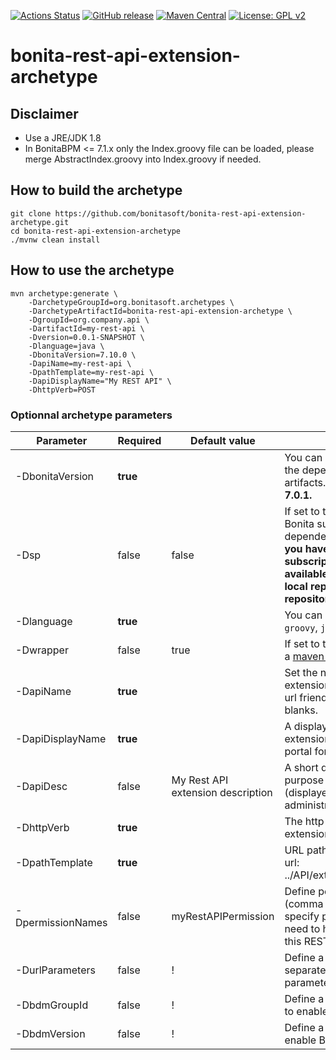 [![Actions Status](https://github.com/bonitasoft/bonita-rest-api-extension-archetype/workflows/Build/badge.svg)](https://github.com/bonitasoft/bonita-rest-api-extension-archetype/actions?query=workflow%3ABuild)
[![GitHub release](https://img.shields.io/github/v/release/bonitasoft/bonita-rest-api-extension-archetype?color=blue&label=Release&include_prereleases)](https://github.com/bonitasoft/bonita-rest-api-extension-archetype/releases)
[![Maven Central](https://img.shields.io/maven-central/v/org.bonitasoft.archetypes/bonita-rest-api-extension-archetype.svg?label=Maven%20Central&color=orange)](https://search.maven.org/search?q=g:%22org.bonitasoft.archetypes%22%20AND%20a:%22bonita-rest-api-extension-archetype%22)
[![License: GPL v2](https://img.shields.io/badge/License-GPL%20v2-yellow.svg)](https://www.gnu.org/licenses/old-licenses/gpl-2.0.en.html)

# bonita-rest-api-extension-archetype

## Disclaimer
* Use a JRE/JDK 1.8
* In BonitaBPM <= 7.1.x only the Index.groovy file can be loaded, please merge AbstractIndex.groovy into Index.groovy if needed. 

## How to build the archetype

```
git clone https://github.com/bonitasoft/bonita-rest-api-extension-archetype.git
cd bonita-rest-api-extension-archetype
./mvnw clean install
```

## How to use the archetype

```
mvn archetype:generate \
    -DarchetypeGroupId=org.bonitasoft.archetypes \
    -DarchetypeArtifactId=bonita-rest-api-extension-archetype \
    -DgroupId=org.company.api \
    -DartifactId=my-rest-api \
    -Dversion=0.0.1-SNAPSHOT \
    -Dlanguage=java \
    -DbonitaVersion=7.10.0 \
    -DapiName=my-rest-api \
    -DpathTemplate=my-rest-api \
    -DapiDisplayName="My REST API" \
    -DhttpVerb=POST
```

### Optionnal archetype parameters


| Parameter         | Required | Default value                     | Description                                                                            										   |
| ------------------|-------|-----------------------------------|----------------------------------------------------------------------------------------------------------------------------------|
| -DbonitaVersion   | __true__  |                                   | You can choose the version of the dependent bonita artifacts. __Minimum version is 7.0.1.__   								   |
| -Dsp              | false | false                             | If set to true, project will use Bonita subscription dependencies. __This implies you have made bonita subscription artifacts available for maven (in your local repository or enterprise repository)__ |
| -Dlanguage        | __true__  |                                   | You can choose between `groovy`, `java` or `kotlin`.                                        										   |
| -Dwrapper         | false | true                              | If set to true, project will setup a [maven wrapper](https://github.com/takari/maven-wrapper)                                    |
| -DapiName         | __true__  |                                   | Set the name of your api extension. You must enter an url friendly name without blanks. 									       |
| -DapiDisplayName  | __true__  |                                   | A display name for your api extension (displayed in the portal for the administrator) 										   |
| -DapiDesc         | false | My Rest API extension description | A short description of the purpose of your api extension (displayed in the portal for the administrator) 						   |
| -DhttpVerb        | __true__  |                                   | The http verb of your api extension 																							   |
| -DpathTemplate    | __true__  |                                   | URL path template. Resulting url: ../API/extension/myRestExtApi 																   |
| -DpermissionNames | false | myRestAPIPermission               | Define permission list (comma separated value), specify permissions a user need to have in order access this REST API extension  |
| -DurlParameters   | false | !                                 | Define a list (comma separated value) of url parameters.                                                                         |
| -DbdmGroupId      | false | !                                 | Define a BDM groupId name to enable BDM dependencies                                                                             |
| -DbdmVersion      | false | !                                 | Define a BDM version name to enable BDM dependencies                                                                             |
 
